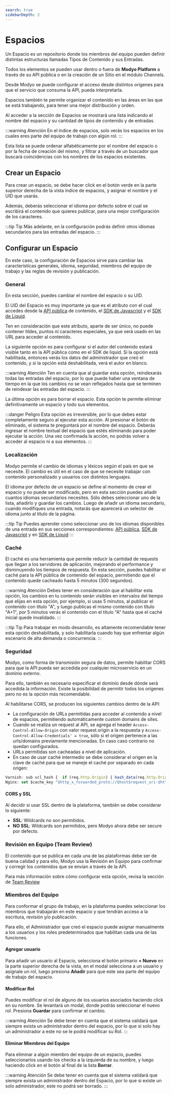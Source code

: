 ```yaml
---
search: true
sidebarDepth: 3
---
```


# Espacios

Un Espacio es un repositorio donde los miembros del equipo pueden definir distintas estructuras llamadas Tipos de Contenido y sus Entradas.

Todos los elementos se pueden usar dentro o fuera de **Modyo Platform** a través de su API pública o en la creación de un Sitio en el módulo Channels.

Desde Modyo se puede configurar el acceso desde distintos orígenes para que el servicio que consuma la API, pueda interpretarla.

Espacios también te permite organizar el contenido en las áreas en las que se está trabajando, para tener una mejor distribución y orden.

Al acceder a la sección de Espacios se mostrará una lista indicando el nombre del espacio y su cantidad de tipos de contenido y de entradas. 

:::warning Atención
En el índice de espacios, solo verás los espacios en los cuales eres parte del equipo de trabajo con algún rol.
:::

Esta lista se puede ordenar alfabéticamente por el nombre del espacío o por la fecha de creación del mismo, y filtrar a través de un buscador que buscará coincidencias con los nombres de los espacios existentes.

## Crear un Espacio

Para crear un espacio, se debe hacer click en el botón verde en la parte superior derecha de la vista índice de espacios, y asignar el nombre y el UID que usarás.

Además, deberás seleccionar el idioma por defecto sobre el cual se escribirá el contenido que quieres publicar, para una mejor configuración de los caracteres.

:::tip Tip
Más adelante, en la configuración podrás definir otros idiomas secundarios para las entradas del espacio.
:::

## Configurar un Espacio

En este caso, la configuración de Espacios sirve para cambiar las características generales, idioma, seguridad, miembros del equipo de trabajo y las reglas de revisión y publicación.

### General

En esta sección, puedes cambiar el nombre del espacio o su UID.

El UID del Espacio es muy importante ya que es el atributo con el cual accedes desde la [API pública](/es/platform/content/public-api-reference.html#referencia-del-api) de contenido, el [SDK de Javascript](/es/platform/content/public-api-reference.html#sdk-de-javascript) y el [SDK de Liquid](/es/platform/content/public-api-reference.html#sdk-de-liquid). 

Ten en consideración que este atributo, aparte de ser único, no puede contener tildes, puntos ni caracteres especiales, ya que será usado en las URL para acceder al contenido.

La siguiente opción es para configurar si el autor del contenido estará visible tanto en la API pública como en el SDK de liquid. Si la opción está habilitada, entonces verás los datos del administrador que creó el contenido, y si la opción está deshabilitada, verá el autor en blanco. 

:::warning Atención
Ten en cuenta que al guardar esta opción, reindexarás todas las entradas del espacio, por lo que puede haber una ventana de tiempo en la que los cambios no se vean reflejados hasta que se terminen de reindexar las entradas del espacio.
:::

La última opción es para borrar el espacio. Esta opción te permite eliminar definitivamente un espacio y todo sus elementos.

:::danger Peligro
Esta opción es irreversible, por lo que debes estar completamente seguro al ejecutar esta acción. Al presionar el botón de eliminado, el sistema te preguntará por el nombre del espacio. Deberás ingresar el nombre textual del espacio que estés eliminando para poder ejecutar la acción. Una vez confirmada la acción, no podrás volver a acceder al espacio ni a sus elementos.
:::

### Localización

Modyo permite el cambio de idiomas y léxicos según el país en que se necesite. El cambio es útil en el caso de que se necesite trabajar con contenido personalizado y usuarios con distintos lenguajes.

El idioma por defecto de un espacio se define al momento de crear el espacio y no puede ser modificado, pero en esta sección puedes añadir cuantos idiomas secundarios necesites. Sólo debes seleccionar uno de la lista, añadirlo y guardar los cambios. Luego de añadir un idioma secundario, cuando modifiques una entrada, notarás que aparecerá un selector de idioma junto al título de la página.

:::tip Tip
Puedes aprender como seleccionar uno de los idiomas disponibles de una entrada en sus secciones correspondientes: [API pública](/es/platform/content/public-api-reference.html#filtros), [SDK de Javascript](/es/platform/content/public-api-reference.html#sdk-de-javascript) y  en [SDK de Liquid](/es/platform/content/public-api-reference.html#filtrar-entradas)
:::

### Caché

El caché es una herramienta que permite reducir la cantidad de requests que llegan a los servidores de aplicación, mejorando el performance y disminuyendo los tiempos de respuesta. En esta sección, puedes habilitar el caché para la API pública de contenido del espacio, permitiendo que el contenido quede cacheado hasta 5 minutos (300 segundos).

:::warning Atención
Debes tener en consideración que al habilitar esta opción, los cambios en tu contenido serán visibles en intervalos del tiempo que elijas en esta opción, por ejemplo, si usas 5 minutos, al publicar el contenido con título "A", y luego publicas el mismo contenido con título "A+1", por 5 minutos verás el contenido con el título "A" hasta que el caché inicial quede invalidado.
:::

:::tip Tip
Para trabajar en modo desarrollo, es altamente recomendable tener esta opción deshabilitada, y solo habilitarla cuando hay que enfrentar algún escenario de alta demanda o concurrencia.
:::

### Seguridad

Modyo, como forma de transmisión segura de datos, permite habilitar CORS para que la API pueda ser accedida por cualquier microservicio en un dominio externo.

Para ello, también es necesario especificar el dominio desde dónde será accedida la información. Existe la posibilidad de permitir todos los orígenes pero no es la opción más recomendable.

Al habilitarse CORS, se producen los siguientes cambios dentro de la API:

- La configuración de URLs permitidas para acceder al contenido a nivel de espacios, permitiendo automáticamente custom domains de sites.
- Cuando se realiza un request al API, se agrega el header ```Access-Control-Allow-Origin``` con valor request.origin a la respuesta y    ```Access-Control-Allow-Credentials' = true```, sólo si el origen pertenece a las urls/domains previamente mencionadas. En caso caso contrario no quedan configurados.
- URLs permitidas son cacheadas a nivel de aplicación.
- En caso de usar caché intermedio se debe considerar el origen en la clave de caché para que se maneje el caché por separado en cada origen:

```javascript
Varnish: sub vcl_hash {  if (req.http.Origin) { hash_data(req.http.Origin);  } }
Nginx: set $cache_key "$http_x_forwarded_proto://$host$request_uri-$http_accept-$http_x_requested_with";
```

#### CORS y SSL

Al decidir si usar SSL dentro de la plataforma, también se debe considerar lo siguiente:

- **SSL**: Wildcards no son permitidos.
- **NO SSL**: Wildcards son permitidos, pero Modyo ahora debe ser secure por defecto.

### Revisión en Equipo (Team Review)

El contenido que se publica en cada una de las plataformas debe ser de buena calidad y para ello, Modyo usa la Revisión en Equipo para confirmar y corregir los contenidos que se envían a través de la API.


Para más información sobre cómo configurar esta opción, revisa la sección de [Team Review](/es/platform/core/key-concepts.html)

### Miembros del Equipo

Para conformar el grupo de trabajo, en la plataforma puedes seleccionar los miembros que trabajarán en este espacio y que tendrán acceso a la escritura, revisión y/o publicación.

Para ello, el Administrador que creó el espacio puede asignar manualmente a los usuarios y los roles predeterminados que habilitan cada una de las funciones.

#### Agregar usuario ####
Para añadir un usuario al Espacio, selecciona el botón primario **+ Nuevo** en la parte superior derecha de la vista, en el modal selecciona a un usuario y asígnale un rol, luego presiona **Añadir** para que este sea parte del equipo de trabajo del espacio.

#### Modificar Rol ####
Puedes modificar el rol de alguno de los usuarios asociados haciendo click en su nombre. Se levantará un modal, donde podrás seleccionar el nuevo rol. Presiona **Guardar** para confirmar el cambio.

:::warning Atención
Se debe tener en cuenta que el sistema validará que siempre exista un administrador dentro del espacio, por lo que si solo hay un administrador a este no se le podrá modificar su Rol.
:::

#### Eliminar Miembros del Equipo ####
Para eliminar a algún miembro del equipo de un espacio, puedes seleccionarlos usando los checks a la izquierda de su nombre, y luego haciendo click en el botón al final de la lista **Borrar**.

:::warning Atención
Se debe tener en cuenta que el sistema validará que siempre exista un administrador dentro del Espacio, por lo que si existe un solo administrador, este no podrá ser borrado.
:::